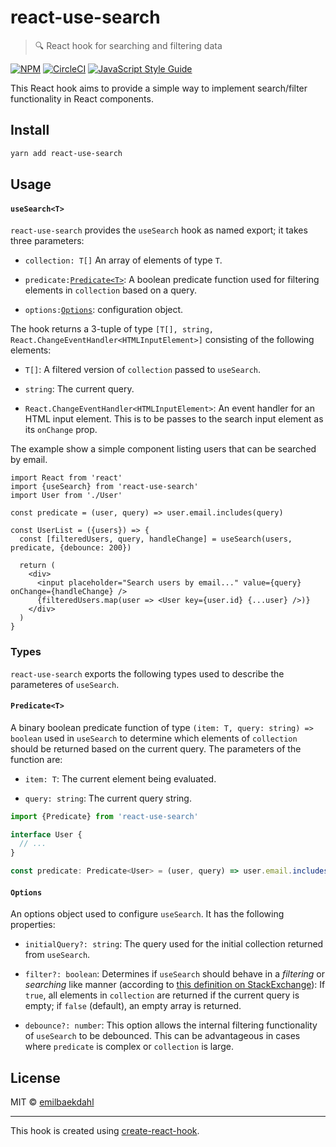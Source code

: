 # react-use-search

> 🔍 React hook for searching and filtering data

[![NPM](https://img.shields.io/npm/v/react-use-search.svg)](https://www.npmjs.com/package/react-use-search)
[![CircleCI](https://circleci.com/gh/prograsdk/react-use-search.svg?style=svg)](https://circleci.com/gh/prograsdk/react-use-search)
[![JavaScript Style Guide](https://img.shields.io/badge/code_style-standard-brightgreen.svg)](https://standardjs.com)

This React hook aims to provide a simple way to implement search/filter functionality in React components.

## Install

```bash
yarn add react-use-search
```

## Usage

#### `useSearch<T>`

`react-use-search` provides the `useSearch` hook as named export; it takes three parameters:

 * `collection: T[]`
 An array of elements of type `T`.
 
 * `predicate:`[`Predicate<T>`](#predicatet):
 A boolean predicate function used for filtering elements in `collection` based on a query.
 
 * `options:`[`Options`](#options): 
 configuration object.

The hook returns a 3-tuple of type `[T[], string, React.ChangeEventHandler<HTMLInputElement>]` consisting of the following elements:

 * `T[]`:
 A filtered version of `collection` passed to `useSearch`.
 
 * `string`:
 The current query.
 
 * `React.ChangeEventHandler<HTMLInputElement>`:
 An event handler for an HTML input element.
 This is to be passes to the search input element as its `onChange` prop.

The example show a simple component listing users that can be searched by email.

```JSX
import React from 'react'
import {useSearch} from 'react-use-search'
import User from './User'

const predicate = (user, query) => user.email.includes(query)

const UserList = ({users}) => {
  const [filteredUsers, query, handleChange] = useSearch(users, predicate, {debounce: 200})

  return (
    <div>
      <input placeholder="Search users by email..." value={query} onChange={handleChange} />
      {filteredUsers.map(user => <User key={user.id} {...user} />)}
    </div>
  )
}
```

### Types

`react-use-search` exports the following types used to describe the parameteres of `useSearch`.

#### `Predicate<T>`

A binary boolean predicate function of type `(item: T, query: string) => boolean` used in `useSearch` to determine which elements of `collection` should be returned based on the current query.
The parameters of the function are:

 * `item: T`:
 The current element being evaluated.
 
 * `query: string`:
 The current query string.

```typescript
import {Predicate} from 'react-use-search'

interface User {
  // ...
}

const predicate: Predicate<User> = (user, query) => user.email.includes(query)
```

#### `Options`

An options object used to configure `useSearch`.
It has the following properties:

 * `initialQuery?: string`: 
 The query used for the initial collection returned from `useSearch`.
 
 * `filter?: boolean`: 
 Determines if `useSearch` should behave in a _filtering_ or _searching_ like manner (according to [this definition on StackExchange](https://ux.stackexchange.com/a/4756)):
 If `true`, all elements in `collection` are returned if the current query is empty;
 if `false` (default), an empty array is returned.
 
 * `debounce?: number`:
 This option allows the internal filtering functionality of `useSearch` to be debounced.
 This can be advantageous in cases where `predicate` is complex or `collection` is large.

## License

MIT © [emilbaekdahl](https://github.com/emilbaekdahl)

---

This hook is created using [create-react-hook](https://github.com/hermanya/create-react-hook).
